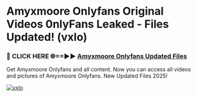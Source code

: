 # Amyxmoore Onlyfans Original Videos 0nlyFans Leaked - Files Updated! (vxlo)

<h3>🔴 CLICK HERE 🌐==►► <a href="https://tinyurl.com/ehrbuxhb" rel="nofollow">Amyxmoore Onlyfans Updated Files</a></h3>

Get Amyxmoore Onlyfans and all content. Now you can access all videos and pictures of Amyxmoore Onlyfans. New Updated Files 2025!

[![vxlo](https://i.imgur.com/lVYEuWS.gif)](https://tinyurl.com/ehrbuxhb)
